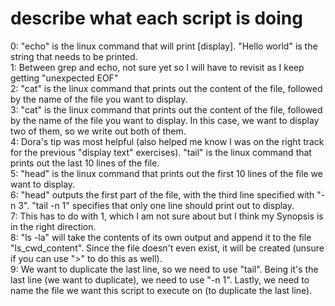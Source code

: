 # describe what each script is doing
0: "echo" is the linux command that will print [display]. "Hello world" is the string that needs to be printed.<br>
1: Between grep and echo, not sure yet so I will have to revisit as I keep getting "unexpected EOF"<br>
2: "cat" is the linux command that prints out the content of the file, followed by the name of the file you want to display.<br>
3: "cat" is the linux command that prints out the content of the file, followed by the name of the file you want to display. In this case, we want to display two of them, so we write out both of them.<br>
4: Dora's tip was most helpful (also helped me know I was on the right track for the previous "display text" exercises). "tail" is the linux command that prints out the last 10 lines of the file.<br>
5: "head" is the linux command that prints out the first 10 lines of the file we want to display.<br>
6: "head" outputs the first part of the file, with the third line specified with "-n 3". "tail -n 1" specifies that only one line should print out to display.<br>
7: This has to do with 1, which I am not sure about but I think my Synopsis is in the right direction.<br>
8: "ls -la" will take the contents of its own output and append it to the file "ls_cwd_content". Since the file doesn't even exist, it will be created (unsure if you can use ">" to do this as well).<br>
9: We want to duplicate the last line, so we need to use "tail". Being it's the last line (we want to duplicate), we need to use "-n 1". Lastly, we need to name the file we want this script to execute on (to duplicate the last line).
